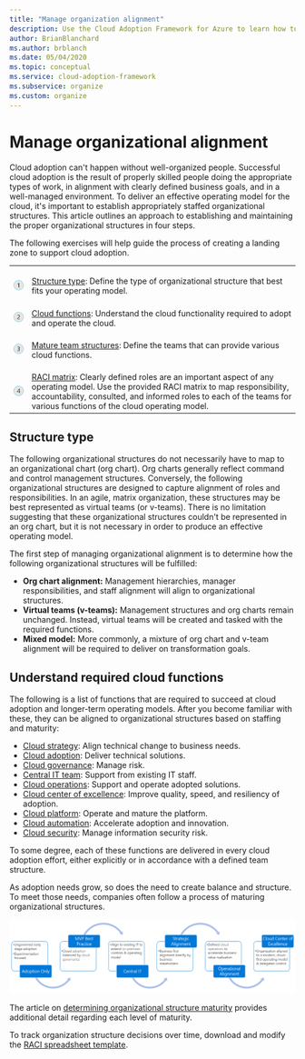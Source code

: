 ```yaml
---
title: "Manage organization alignment"
description: Use the Cloud Adoption Framework for Azure to learn how to establish and maintain your organization's alignment.
author: BrianBlanchard
ms.author: brblanch
ms.date: 05/04/2020
ms.topic: conceptual
ms.service: cloud-adoption-framework
ms.subservice: organize
ms.custom: organize
---
```


# Manage organizational alignment

Cloud adoption can't happen without well-organized people. Successful cloud adoption is the result of properly skilled people doing the appropriate types of work, in alignment with clearly defined business goals, and in a well-managed environment. To deliver an effective operating model for the cloud, it's important to establish appropriately staffed organizational structures. This article outlines an approach to establishing and maintaining the proper organizational structures in four steps.

The following exercises will help guide the process of creating a landing zone to support cloud adoption.

| | |
|---|---|
| <br> ![1](../_images/icons/1.png) | <br> [Structure type](#structure-type): Define the type of organizational structure that best fits your operating model.                                |
| <br> ![2](../_images/icons/2.png) | <br> [Cloud functions](#understand-required-cloud-functions): Understand the cloud functionality required to adopt and operate the cloud.                                |
| <br> ![3](../_images/icons/3.png) | <br> [Mature team structures](./organization-structures.md): Define the teams that can provide various cloud functions.                                |
| <br> ![4](../_images/icons/4.png) | <br> [RACI matrix](./raci-alignment.md): Clearly defined roles are an important aspect of any operating model. Use the provided RACI matrix to map responsibility, accountability, consulted, and informed roles to each of the teams for various functions of the cloud operating model.                        |

## Structure type

The following organizational structures do not necessarily have to map to an organizational chart (org chart). Org charts generally reflect command and control management structures. Conversely, the following organizational structures are designed to capture alignment of roles and responsibilities. In an agile, matrix organization, these structures may be best represented as virtual teams (or v-teams). There is no limitation suggesting that these organizational structures couldn't be represented in an org chart, but it is not necessary in order to produce an effective operating model.

The first step of managing organizational alignment is to determine how the following organizational structures will be fulfilled:

- **Org chart alignment:** Management hierarchies, manager responsibilities, and staff alignment will align to organizational structures.
- **Virtual teams (v-teams):** Management structures and org charts remain unchanged. Instead, virtual teams will be created and tasked with the required functions.
- **Mixed model:** More commonly, a mixture of org chart and v-team alignment will be required to deliver on transformation goals.

## Understand required cloud functions

The following is a list of functions that are required to succeed at cloud adoption and longer-term operating models. After you become familiar with these, they can be aligned to organizational structures based on staffing and maturity:

- [Cloud strategy](./cloud-strategy.md): Align technical change to business needs.
- [Cloud adoption](./cloud-adoption.md): Deliver technical solutions.
- [Cloud governance](./cloud-governance.md): Manage risk.
- [Central IT team](./central-it.md): Support from existing IT staff.
- [Cloud operations](./cloud-operations.md): Support and operate adopted solutions.
- [Cloud center of excellence](./cloud-center-of-excellence.md): Improve quality, speed, and resiliency of adoption.
- [Cloud platform](./cloud-platform.md): Operate and mature the platform.
- [Cloud automation](./cloud-automation.md): Accelerate adoption and innovation.
- [Cloud security](./cloud-security.md): Manage information security risk.

To some degree, each of these functions are delivered in every cloud adoption effort, either explicitly or in accordance with a defined team structure.

As adoption needs grow, so does the need to create balance and structure. To meet those needs, companies often follow a process of maturing organizational structures.

![Organizational maturity cycle](../_images/ready/org-ready-maturity.png)

The article on [determining organizational structure maturity](./organization-structures.md) provides additional detail regarding each level of maturity.

To track organization structure decisions over time, download and modify the [RACI spreadsheet template](https://archcenter.blob.core.windows.net/cdn/fusion/management/raci-template.xlsx).
